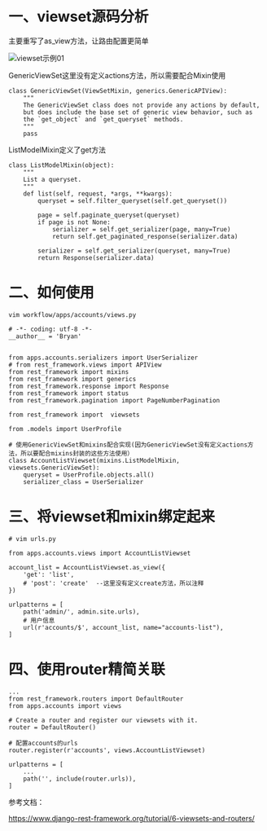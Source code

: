 # 一、viewset源码分析

主要重写了as_view方法，让路由配置更简单

  ![viewset示例01](https://github.com/Lancger/study_new/blob/master/images/viewset.png)


GenericViewSet这里没有定义actions方法，所以需要配合Mixin使用
```
class GenericViewSet(ViewSetMixin, generics.GenericAPIView):
    """
    The GenericViewSet class does not provide any actions by default,
    but does include the base set of generic view behavior, such as
    the `get_object` and `get_queryset` methods.
    """
    pass
```
ListModelMixin定义了get方法
```
class ListModelMixin(object):
    """
    List a queryset.
    """
    def list(self, request, *args, **kwargs):
        queryset = self.filter_queryset(self.get_queryset())

        page = self.paginate_queryset(queryset)
        if page is not None:
            serializer = self.get_serializer(page, many=True)
            return self.get_paginated_response(serializer.data)

        serializer = self.get_serializer(queryset, many=True)
        return Response(serializer.data)
```
# 二、如何使用
```
vim workflow/apps/accounts/views.py
```
```
# -*- coding: utf-8 -*-
__author__ = 'Bryan'


from apps.accounts.serializers import UserSerializer
# from rest_framework.views import APIView
from rest_framework import mixins
from rest_framework import generics
from rest_framework.response import Response
from rest_framework import status
from rest_framework.pagination import PageNumberPagination

from rest_framework import  viewsets

from .models import UserProfile

# 使用GenericViewSet和mixins配合实现(因为GenericViewSet没有定义actions方法，所以要配合mixins封装的这些方法使用）
class AccountListViewset(mixins.ListModelMixin, viewsets.GenericViewSet):
    queryset = UserProfile.objects.all()
    serializer_class = UserSerializer
```
# 三、将viewset和mixin绑定起来
```
# vim urls.py

from apps.accounts.views import AccountListViewset

account_list = AccountListViewset.as_view({
    'get': 'list',
    # 'post': 'create'  --这里没有定义create方法，所以注释
})

urlpatterns = [
    path('admin/', admin.site.urls),
    # 用户信息
    url(r'accounts/$', account_list, name="accounts-list"),
]
```

# 四、使用router精简关联
```
...
from rest_framework.routers import DefaultRouter
from apps.accounts import views

# Create a router and register our viewsets with it.
router = DefaultRouter()

# 配置accounts的urls
router.register(r'accounts', views.AccountListViewset)

urlpatterns = [
    ...
    path('', include(router.urls)),
]

```

参考文档：

https://www.django-rest-framework.org/tutorial/6-viewsets-and-routers/

